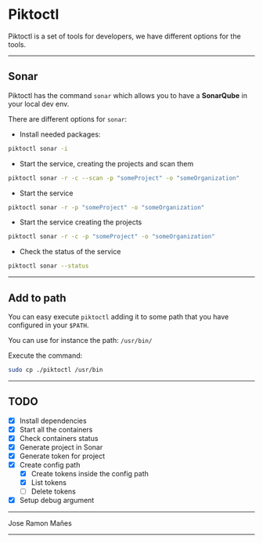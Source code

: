 # Piktoctl

Piktoctl is a set of tools for developers, we have different options for the tools.

---

## Sonar

Piktoctl has the command `sonar` which allows you to have a **SonarQube** in your local dev env.

There are different options for `sonar`:

- Install needed packages:
```bash
piktoctl sonar -i
```

- Start the service, creating the projects and scan them
```bash
piktoctl sonar -r -c --scan -p "someProject" -o "someOrganization"
```

- Start the service
```bash
piktoctl sonar -r -p "someProject" -o "someOrganization"
```

- Start the service creating the projects
```bash
piktoctl sonar -r -c -p "someProject" -o "someOrganization"
```

- Check the status of the service 
```bash
piktoctl sonar --status 
```

---

## Add to path

You can easy execute `piktoctl` adding it to some path that you have configured in your `$PATH`.

You can use for instance the path:
`/usr/bin/`

Execute the command:
```bash
sudo cp ./piktoctl /usr/bin
```

---

## TODO
- [x] Install dependencies
- [x] Start all the containers
- [x] Check containers status
- [x] Generate project in Sonar
- [x] Generate token for project
- [x] Create config path
  - [x] Create tokens inside the config path
  - [x] List tokens
  - [ ] Delete tokens
- [x] Setup debug argument

---

Jose Ramon Mañes

---

